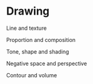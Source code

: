 # Drawing

Line and texture

Proportion and composition

Tone, shape and shading

Negative space and perspective

Contour and volume

